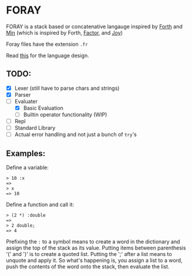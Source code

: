 # FORAY

FORAY is a stack based or concatenative langauge inspired by [Forth](http://www.forth.org/) and [Min](https://min-lang.org/) (which is inspired by Forth, [Factor](https://factorcode.org/), and [Joy](http://www.kevinalbrecht.com/code/joy-mirror/joy.html))

Foray files have the extension `.fr`

Read [this](./FORAY.md) for the language design.

## TODO:

- [x] Lexer (still have to parse chars and strings)
- [x] Parser
- [ ] Evaluater
  - [x] Basic Evaluation
  - [ ] Builtin operator functionality (WIP)
- [ ] Repl
- [ ] Standard Library
- [ ] Actual error handling and not just a bunch of `try`'s

## Examples:

Define a variable:

```
> 10 :x
=>
> x
=> 10
```

Define a function and call it:

```
> (2 *) :double
=>
> 2 double;
=> 4
```

Prefixing the `:` to a symbol means to create a word in the dictionary and assign the top of the stack as its value.
Putting items between parenthesis '(' and ')' is to create a quoted list. Putting the ';' after a list means to unquote and apply it.
So what's happening is, you assign a list to a word, push the contents of the word onto the stack, then evaluate the list.
